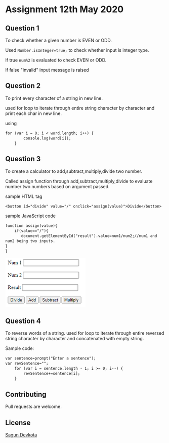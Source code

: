 # Assignment 12th May 2020



## Question 1

To check whether a given number is EVEN or ODD.

Used ```Number.isInteger=true;``` to check whether input is integer type.

If true ```num%2``` is evaluated to check EVEN or ODD.

If false "invalid" input message is raised



## Question 2

To print every character of a string in new line.

used for loop to iterate through entire string character by character
and print each char in new line.

using
```
for (var i = 0; i < word.length; i++) {
		console.log(word[i]);
	}
```


## Question 3

To create a calculator to add,subtract,multiply,divide two number.

Called assign function through add,subtract,multiply,divide to evaluate number two numbers based on argument passed.

sample HTML tag
```
<button id="divide" value="/" onclick="assign(value)">Divide</button>
```
sample JavaScript code
```
function assign(value){
    if(value=="/"){				 
       document.getElementById("result").value=num1/num2;//num1 and num2 being two inputs.
}
}
```
![Calculator](https://github.com/Sagun-Dev/WT-Assignment/blob/main/Images/12rd_March/Calculator.png)


## Question 4

To reverse words of a string.
used for loop to iterate through entire reversed string character by character and concatenated with empty string.

Sample code:
```
var sentence=prompt("Enter a sentence");
var revSentence="";
	for (var i = sentence.length - 1; i >= 0; i--) {
		revSentence+=sentence[i];
	}
```

## Contributing
Pull requests are welcome. 

## License
[Sagun Devkota](http://sagundev.com.np/)
